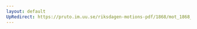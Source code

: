 ```yaml
---
layout: default
UpRedirect: https://pruto.im.uu.se/riksdagen-motions-pdf/1868/mot_1868__fk__76.pdf
---
```

